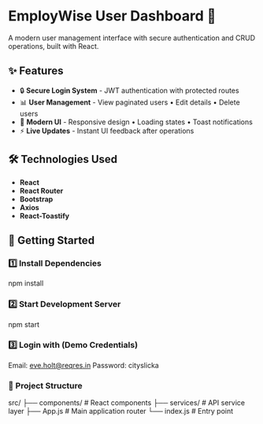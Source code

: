 # EmployWise User Dashboard 🚀

A modern user management interface with secure authentication and CRUD operations, built with React.

## ✨ Features

<ul>
  <li>🔒 <b>Secure Login System</b> - JWT authentication with protected routes</li>
  <li>📊 <b>User Management</b> - View paginated users • Edit details • Delete users</li>
  <li>🎨 <b>Modern UI</b> - Responsive design • Loading states • Toast notifications</li>
  <li>⚡ <b>Live Updates</b> - Instant UI feedback after operations</li>
</ul>

## 🛠️ Technologies Used

<ul>
  <li><b>React</b></li>
  <li><b>React Router</b></li>
  <li><b>Bootstrap</b></li>
  <li><b>Axios</b></li>
  <li><b>React-Toastify</b></li>
</ul>

## 🚀 Getting Started

### **1️⃣ Install Dependencies**
npm install

### **2️⃣ Start Development Server**
npm start

### **3️⃣ Login with (Demo Credentials)**
Email: eve.holt@reqres.in
Password: cityslicka

### **📂 Project Structure**
src/
├── components/      # React components
├── services/        # API service layer
├── App.js           # Main application router
└── index.js         # Entry point



